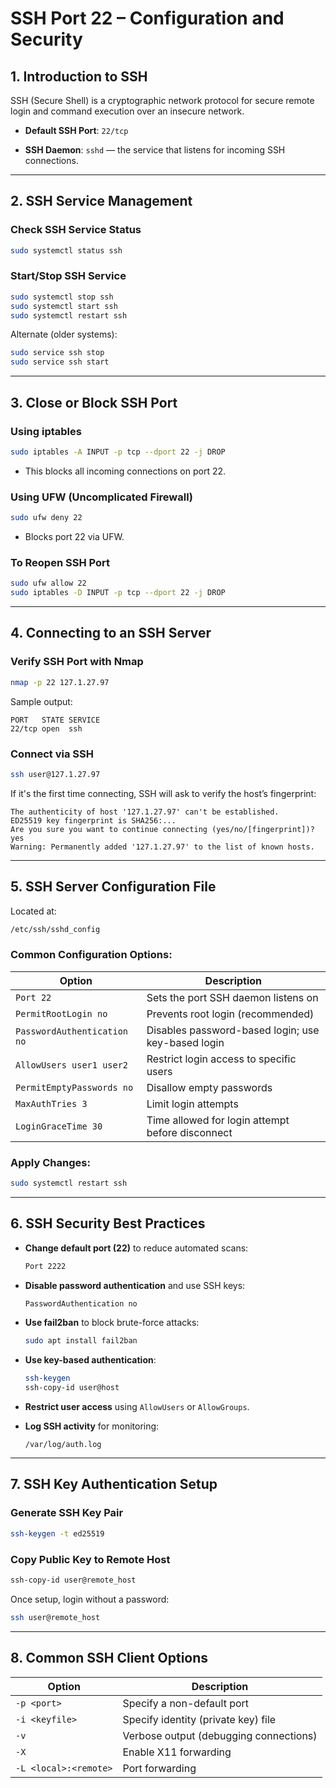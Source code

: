 
# SSH Port 22 – Configuration and Security

## 1. Introduction to SSH

SSH (Secure Shell) is a cryptographic network protocol for secure remote login and command execution over an insecure network.

- **Default SSH Port**: `22/tcp`
    
- **SSH Daemon**: `sshd` — the service that listens for incoming SSH connections.
    

---

## 2. SSH Service Management

### Check SSH Service Status

```bash
sudo systemctl status ssh
```

### Start/Stop SSH Service

```bash
sudo systemctl stop ssh
sudo systemctl start ssh
sudo systemctl restart ssh
```

Alternate (older systems):

```bash
sudo service ssh stop
sudo service ssh start
```

---

## 3. Close or Block SSH Port

### Using iptables

```bash
sudo iptables -A INPUT -p tcp --dport 22 -j DROP
```

- This blocks all incoming connections on port 22.
    

### Using UFW (Uncomplicated Firewall)

```bash
sudo ufw deny 22
```

- Blocks port 22 via UFW.
    

### To Reopen SSH Port

```bash
sudo ufw allow 22
sudo iptables -D INPUT -p tcp --dport 22 -j DROP
```

---

## 4. Connecting to an SSH Server

### Verify SSH Port with Nmap

```bash
nmap -p 22 127.1.27.97
```

Sample output:

```
PORT   STATE SERVICE
22/tcp open  ssh
```

### Connect via SSH

```bash
ssh user@127.1.27.97
```

If it's the first time connecting, SSH will ask to verify the host’s fingerprint:

```
The authenticity of host '127.1.27.97' can't be established.
ED25519 key fingerprint is SHA256:...
Are you sure you want to continue connecting (yes/no/[fingerprint])? yes
Warning: Permanently added '127.1.27.97' to the list of known hosts.
```

---

## 5. SSH Server Configuration File

Located at:

```bash
/etc/ssh/sshd_config
```

### Common Configuration Options:

|Option|Description|
|---|---|
|`Port 22`|Sets the port SSH daemon listens on|
|`PermitRootLogin no`|Prevents root login (recommended)|
|`PasswordAuthentication no`|Disables password-based login; use key-based login|
|`AllowUsers user1 user2`|Restrict login access to specific users|
|`PermitEmptyPasswords no`|Disallow empty passwords|
|`MaxAuthTries 3`|Limit login attempts|
|`LoginGraceTime 30`|Time allowed for login attempt before disconnect|

### Apply Changes:

```bash
sudo systemctl restart ssh
```

---

## 6. SSH Security Best Practices

- **Change default port (22)** to reduce automated scans:
    
    ```bash
    Port 2222
    ```
    
- **Disable password authentication** and use SSH keys:
    
    ```bash
    PasswordAuthentication no
    ```
    
- **Use fail2ban** to block brute-force attacks:
    
    ```bash
    sudo apt install fail2ban
    ```
    
- **Use key-based authentication**:
    
    ```bash
    ssh-keygen
    ssh-copy-id user@host
    ```
    
- **Restrict user access** using `AllowUsers` or `AllowGroups`.
    
- **Log SSH activity** for monitoring:
    
    ```
    /var/log/auth.log
    ```
    

---

## 7. SSH Key Authentication Setup

### Generate SSH Key Pair

```bash
ssh-keygen -t ed25519
```

### Copy Public Key to Remote Host

```bash
ssh-copy-id user@remote_host
```

Once setup, login without a password:

```bash
ssh user@remote_host
```

---

## 8. Common SSH Client Options

|Option|Description|
|---|---|
|`-p <port>`|Specify a non-default port|
|`-i <keyfile>`|Specify identity (private key) file|
|`-v`|Verbose output (debugging connections)|
|`-X`|Enable X11 forwarding|
|`-L <local>:<remote>`|Port forwarding|



